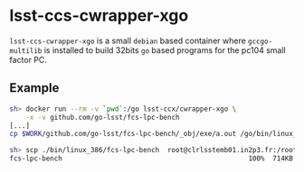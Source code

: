 lsst-ccs-cwrapper-xgo
=====================

`lsst-ccs-cwrapper-xgo` is a small `debian` based container where `gccgo-multilib` is installed to build 32bits `go` based programs for the pc104 small factor PC.

## Example

```sh
sh> docker run --rm -v `pwd`:/go lsst-ccx/cwrapper-xgo \
	-x -v github.com/go-lsst/fcs-lpc-bench
[...]
cp $WORK/github.com/go-lsst/fcs-lpc-bench/_obj/exe/a.out /go/bin/linux_386/fcs-lpc-bench

sh> scp ./bin/linux_386/fcs-lpc-bench  root@clrlsstemb01.in2p3.fr:/root/.
fcs-lpc-bench                                              100%  714KB 714.2KB/s   00:00
```
